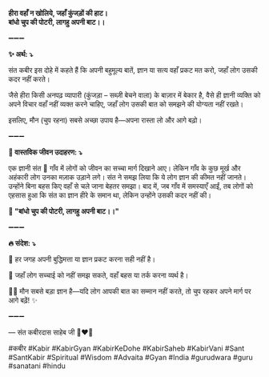 **हीरा वहाँ न खोलिये, जहाँ कुंजड़ों की हाट।**\
**बांधो चुप की पोटरी, लागहु अपनी बाट।।**

➖➖➖

**✨ अर्थ: ⤵**

संत कबीर इस दोहे में कहते हैं कि अपनी बहुमूल्य बातें, ज्ञान या सत्य वहाँ प्रकट मत करो, जहाँ लोग उसकी कदर नहीं करते।

जैसे हीरा किसी अनपढ़ व्यापारी (कुंजड़ा – सब्ज़ी बेचने वाला) के बाज़ार में बेकार है, वैसे ही ज्ञानी व्यक्ति को अपने विचार वहाँ नहीं व्यक्त करने चाहिए, जहाँ लोग उसकी बात को समझने की योग्यता नहीं रखते।

इसलिए, मौन (चुप रहना) सबसे अच्छा उपाय है—अपना रास्ता लो और आगे बढ़ो।

➖➖➖

**🌾 वास्तविक जीवन उदाहरण: ⤵**

एक ज्ञानी संत 🙏 गाँव में लोगों को जीवन का सच्चा मार्ग दिखाने आए। लेकिन गाँव के कुछ मूर्ख और अहंकारी लोग उनका मज़ाक उड़ाने लगे। संत ने समझ लिया कि ये लोग ज्ञान की कीमत नहीं जानते। उन्होंने बिना बहस किए वहाँ से चले जाना बेहतर समझा।
बाद में, जब गाँव में समस्याएँ आईं, तब लोगों को एहसास हुआ कि संत का ज्ञान हीरे के समान था, लेकिन उन्होंने उसकी कदर नहीं की।

**📜 "बांधो चुप की पोटरी, लागहु अपनी बाट।।"**

➖➖➖

**🔥 संदेश: ⤵**

🤫 हर जगह अपनी बुद्धिमत्ता या ज्ञान प्रकट करना सही नहीं है।

💎 जहाँ लोग सच्चाई को नहीं समझ सकते, वहाँ बहस या तर्क करना व्यर्थ है।

🚶‍♂️ मौन सबसे बड़ा ज्ञान है—यदि लोग आपकी बात का सम्मान नहीं करते, तो चुप रहकर अपने मार्ग पर आगे बढ़ें! ✨

➖➖➖

— संत कबीरदास साहेब जी 🙏❤️💯

#कबीर #Kabir #KabirGyan #KabirKeDohe #KabirSaheb #KabirVani #Sant #SantKabir #Spiritual #Wisdom #Advaita #Gyan #India #gurudwara #guru #sanatani #hindu
